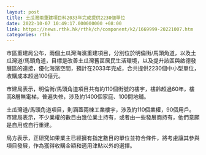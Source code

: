 ```yaml
---
layout: post
title: 土瓜灣兩重建項目料2033年完成提供2230個單位
date: 2022-10-07 10:49:17.000000000 +08:00
link: https://news.rthk.hk/rthk/ch/component/k2/1669999-20221007.htm
categories: rthk
---
```


市區重建局公布，兩個土瓜灣海濱重建項目，分別位於明倫街/馬頭角道，以及土瓜灣道/馬頭角道，目標是改善土瓜灣舊區居民生活環境，以及提升該區與啟德發展區的連接，優化海濱空間，預計在2033年完成，合共提供2230個中小型單位，收購成本超過100億元。

市建局表示，明倫街/馬頭角道項目共有約110個街號的樓宇，樓齡超過60年，樓高8層無電梯，普遍失修，涉及約1400個家庭、100間地舖。

土瓜灣道/馬頭角道項目，則涵蓋兩棟工業樓宇，涉及約110個業權，90個用戶。市建局表示，不少業權的數目由幾位業主持有，或者由一些發展商持有，他們意願是自用或自行重建。

局方表示，正研究如果業主已經擁有指定數目的單位並符合條件，將考慮讓其參與項目發展，作為獲得收購金額和適用津貼以外的選擇。
